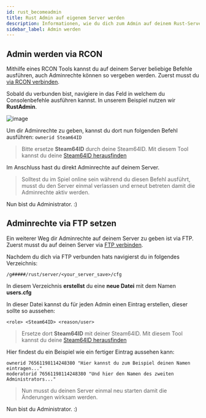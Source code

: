 ```yaml
---
id: rust_becomeadmin
title: Rust Admin auf eigenem Server werden
description: Informationen, wie du dich zum Admin auf deinem Rust-Server von ZAP-Hosting machen kannst - ZAP-Hosting.com Dokumentationen
sidebar_label: Admin werden
---
```


## Admin werden via RCON

Mithilfe eines RCON Tools kannst du auf deinem Server beliebige Befehle ausführen, auch Adminrechte können so vergeben werden.
Zuerst musst du [via RCON verbinden](rust_connectrcon.md).

Sobald du verbunden bist, navigiere in das Feld in welchem du Consolenbefehle ausführen kannst. In unserem Beispiel nutzen wir **RustAdmin**.

![image](https://user-images.githubusercontent.com/26007280/189936190-18e22bf1-1234-4fed-bbf0-8dbe571eccef.png)

Um dir Adminrechte zu geben, kannst du dort nun folgenden Befehl ausführen:
`ownerid Steam64ID`

> Bitte ersetze **Steam64ID** durch deine Steam64ID. Mit diesem Tool kannst du deine [Steam64ID herausfinden](https://steamid.io/)

Im Anschluss hast du direkt Adminrechte auf deinem Server. 

> Solltest du im Spiel online sein während du diesen Befehl ausführt, musst du den Server einmal verlassen und erneut betreten damit die Adminrechte aktiv werden.

Nun bist du Administrator. :) 

## Adminrechte via FTP setzen

Ein weiterer Weg dir Adminrechte auf deinem Server zu geben ist via FTP.
Zuerst musst du auf deinen Server via [FTP verbinden](gameserver_ftpaccess.md).

Nachdem du dich via FTP verbunden hats navigierst du in folgendes Verzeichnis: 

`/g#####/rust/server/<your_server_save>/cfg`

In diesem Verzeichnis **erstellst** du eine **neue Datei** mit dem Namen **users.cfg**

In dieser Datei kannst du für jeden Admin einen Eintrag erstellen, dieser sollte so aussehen:

`<role> <Steam64ID> <reason/user>`

> Ersetze dort **Steam64ID** mit deiner Steam64ID.  Mit diesem Tool kannst du deine [Steam64ID herausfinden](https://steamid.io/)

Hier findest du ein Beispiel wie ein fertiger Eintrag aussehen kann:

```
ownerid 76561198114248380 "Hier kannst du zum Beispiel deinen Namen eintragen..."
moderatorid 76561198114248380 "Und hier den Namen des zweiten Administrators..."
```
> Nun musst du deinen Server einmal neu starten damit die Änderungen wirksam werden.

Nun bist du Administrator. :) 
